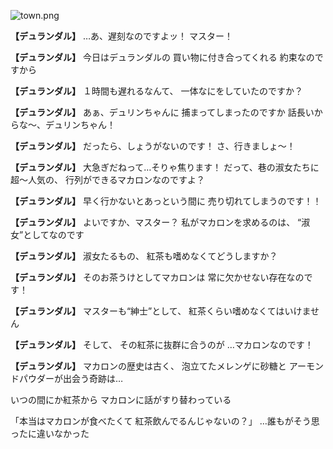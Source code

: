 
![town.png](../images/backgrounds/town.png)

**【デュランダル】**
…あ、遅刻なのですよッ！
マスター！

**【デュランダル】**
今日はデュランダルの
買い物に付き合ってくれる
約束なのですから

**【デュランダル】**
１時間も遅れるなんて、
一体なにをしていたのですか？

**【デュランダル】**
あぁ、デュリンちゃんに
捕まってしまったのですか
話長いからな〜、デュリンちゃん！

**【デュランダル】**
だったら、しょうがないのです！
さ、行きましょ〜！

**【デュランダル】**
大急ぎだねって…そりゃ焦ります！
だって、巷の淑女たちに超〜人気の、
行列ができるマカロンなのですよ？

**【デュランダル】**
早く行かないとあっという間に
売り切れてしまうのです！！

**【デュランダル】**
よいですか、マスター？
私がマカロンを求めるのは、
“淑女”としてなのです

**【デュランダル】**
淑女たるもの、
紅茶も嗜めなくてどうしますか？

**【デュランダル】**
そのお茶うけとしてマカロンは
常に欠かせない存在なのです！

**【デュランダル】**
マスターも“紳士”として、
紅茶くらい嗜めなくてはいけません

**【デュランダル】**
そして、
その紅茶に抜群に合うのが
…マカロンなのです！

**【デュランダル】**
マカロンの歴史は古く、
泡立てたメレンゲに砂糖と
アーモンドパウダーが出会う奇跡は…

いつの間にか紅茶から
マカロンに話がすり替わっている

「本当はマカロンが食べたくて
紅茶飲んでるんじゃないの？」
…誰もがそう思ったに違いなかった